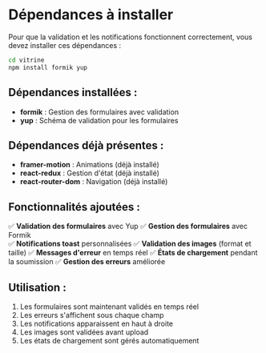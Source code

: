 # Dépendances à installer

Pour que la validation et les notifications fonctionnent correctement, vous devez installer ces dépendances :

```bash
cd vitrine
npm install formik yup
```

## Dépendances installées :

- **formik** : Gestion des formulaires avec validation
- **yup** : Schéma de validation pour les formulaires

## Dépendances déjà présentes :

- **framer-motion** : Animations (déjà installé)
- **react-redux** : Gestion d'état (déjà installé)
- **react-router-dom** : Navigation (déjà installé)

## Fonctionnalités ajoutées :

✅ **Validation des formulaires** avec Yup
✅ **Gestion des formulaires** avec Formik  
✅ **Notifications toast** personnalisées
✅ **Validation des images** (format et taille)
✅ **Messages d'erreur** en temps réel
✅ **États de chargement** pendant la soumission
✅ **Gestion des erreurs** améliorée

## Utilisation :

1. Les formulaires sont maintenant validés en temps réel
2. Les erreurs s'affichent sous chaque champ
3. Les notifications apparaissent en haut à droite
4. Les images sont validées avant upload
5. Les états de chargement sont gérés automatiquement 